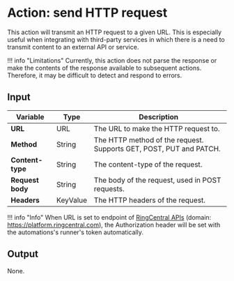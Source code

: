 # Action: send HTTP request

This action will transmit an HTTP request to a given URL. This is especially useful when integrating with third-party services in which there is a need to transmit content to an external API or service. 

!!! info "Limitations"
    Currently, this action does not parse the response or make the contents of the response available to subsequent actions. Therefore, it may be difficult to detect and respond to errors.

## Input

| Variable         | Type     | Description                                                        |
|------------------|----------|--------------------------------------------------------------------|
| **URL**          | URL      | The URL to make the HTTP request to.                               |
| **Method**       | String   | The HTTP method of the request. Supports GET, POST, PUT and PATCH. |
| **Content-type** | String   | The content-type of the request.                                   |
| **Request body** | String   | The body of the request, used in POST requests.                    |
| **Headers**      | KeyValue | The HTTP headers of the request.                                   |

!!! info "Info"
    When URL is set to endpoint of [RingCentral APIs](https://developers.ringcentral.com/api-reference/) (domain: https://platform.ringcentral.com), the Authorization header will be set with the automations's runner's token automatically.

## Output

None.
